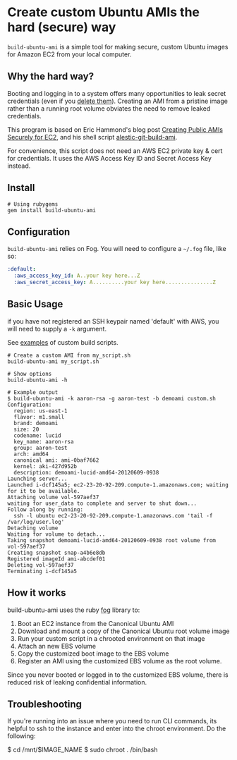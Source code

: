 # Create custom Ubuntu AMIs the hard (secure) way

`build-ubuntu-ami` is a simple tool for making secure, custom Ubuntu images for Amazon EC2 from your local computer.

## Why the hard way?

Booting and logging in to a system offers many opportunities to leak secret credentials (even if you [delete them](http://alestic.com/2009/09/ec2-public-ebs-danger)). Creating an AMI from a pristine image rather than a running root volume obviates the need to remove leaked credentials.

This program is based on Eric Hammond's blog post [Creating Public AMIs Securely for EC2](http://alestic.com/2011/06/ec2-ami-security), and his shell script [alestic-git-build-ami](https://github.com/alestic/alestic-git/blob/master/bin/alestic-git-build-ami).

For convenience, this script does not need an AWS EC2 private key & cert for credentials. It uses the AWS Access Key ID and Secret Access Key instead.

## Install

    # Using rubygems
    gem install build-ubuntu-ami

## Configuration

`build-ubuntu-ami` relies on Fog. You will need to configure a `~/.fog` file, like so:

```yaml
:default:
  :aws_access_key_id: A..your key here...Z
  :aws_secret_access_key: A..........your key here...............Z
```

## Basic Usage

if you have not registered an SSH keypair named 'default' with AWS, you will need to supply a `-k` argument.

See [examples](https://github.com/kickstarter/build-ubuntu-ami/tree/master/examples) of custom build scripts.

    # Create a custom AMI from my_script.sh
    build-ubuntu-ami my_script.sh

    # Show options
    build-ubuntu-ami -h

    # Example output
    $ build-ubuntu-ami -k aaron-rsa -g aaron-test -b demoami custom.sh
    Configuration:
      region: us-east-1
      flavor: m1.small
      brand: demoami
      size: 20
      codename: lucid
      key_name: aaron-rsa
      group: aaron-test
      arch: amd64
      canonical ami: ami-0baf7662
      kernel: aki-427d952b
      description: demoami-lucid-amd64-20120609-0938
    Launching server...
    Launched i-dcf145a5; ec2-23-20-92-209.compute-1.amazonaws.com; waiting for it to be available.
    Attaching volume vol-597aef37
    waiting for user_data to complete and server to shut down...
    Follow along by running:
      ssh -l ubuntu ec2-23-20-92-209.compute-1.amazonaws.com 'tail -f /var/log/user.log'
    Detaching volume
    Waiting for volume to detach...
    Taking snapshot demoami-lucid-amd64-20120609-0938 root volume from vol-597aef37
    Creating snapshot snap-a4b6e8db
    Registered imageId ami-abcdef01
    Deleting vol-597aef37
    Terminating i-dcf145a5

## How it works

build-ubuntu-ami uses the ruby [fog](http://fog.io) library to:

1. Boot an EC2 instance from the Canonical Ubuntu AMI
2. Download and mount a copy of the Canonical Ubuntu root volume image
3. Run your custom script in a chrooted environment on that image
4. Attach an new EBS volume
5. Copy the customized boot image to the EBS volume
6. Register an AMI using the customized EBS volume as the root volume.

Since you never booted or logged in to the customized EBS volume, there is reduced risk of leaking confidential information.

## Troubleshooting

If you're running into an issue where you need to run CLI commands, its helpful
to ssh to the instance and enter into the chroot environment. Do the following:

   $ cd /mnt/$IMAGE_NAME
   $ sudo chroot . /bin/bash
